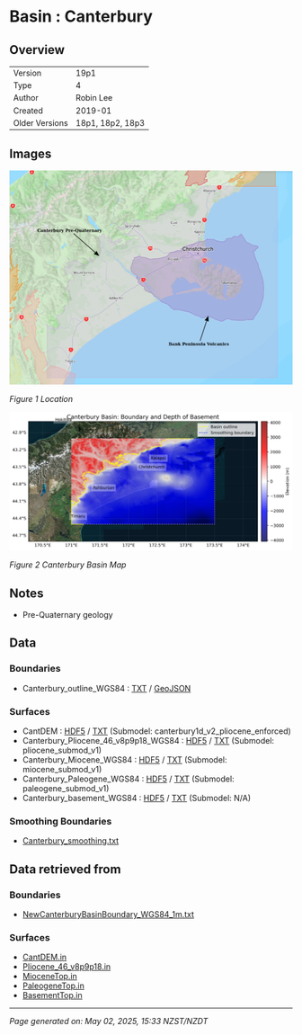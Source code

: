# Basin : Canterbury

## Overview
|         |                     |
|---------|---------------------|
| Version | 19p1           |
| Type    | 4        |
| Author  | Robin Lee            |
| Created | 2019-01           |
| Older Versions | 18p1, 18p2, 18p3 |


## Images
![](../images/maps/canterbury_region.png)

*Figure 1 Location*

![](../images/regional/Canterbury_basin_map.png)

*Figure 2 Canterbury Basin Map*


## Notes
- Pre-Quaternary geology

## Data
### Boundaries
- Canterbury_outline_WGS84 : [TXT](../../velocity_modelling/data/regional/Canterbury/Canterbury_outline_WGS84.txt) / [GeoJSON](../../velocity_modelling/data/regional/Canterbury/Canterbury_outline_WGS84.geojson)

### Surfaces
- CantDEM : [HDF5](../../velocity_modelling/data/global/surface/CantDEM.h5) / [TXT](../../velocity_modelling/data/global/surface/CantDEM.in) (Submodel: canterbury1d_v2_pliocene_enforced)
- Canterbury_Pliocene_46_v8p9p18_WGS84 : [HDF5](../../velocity_modelling/data/regional/Canterbury/Canterbury_Pliocene_46_v8p9p18_WGS84.h5) / [TXT](../../velocity_modelling/data/regional/Canterbury/Canterbury_Pliocene_46_v8p9p18_WGS84.in) (Submodel: pliocene_submod_v1)
- Canterbury_Miocene_WGS84 : [HDF5](../../velocity_modelling/data/regional/Canterbury/Canterbury_Miocene_WGS84.h5) / [TXT](../../velocity_modelling/data/regional/Canterbury/Canterbury_Miocene_WGS84.in) (Submodel: miocene_submod_v1)
- Canterbury_Paleogene_WGS84 : [HDF5](../../velocity_modelling/data/regional/Canterbury/Canterbury_Paleogene_WGS84.h5) / [TXT](../../velocity_modelling/data/regional/Canterbury/Canterbury_Paleogene_WGS84.in) (Submodel: paleogene_submod_v1)
- Canterbury_basement_WGS84 : [HDF5](../../velocity_modelling/data/regional/Canterbury/Canterbury_basement_WGS84.h5) / [TXT](../../velocity_modelling/data/regional/Canterbury/Canterbury_basement_WGS84.in) (Submodel: N/A)

### Smoothing Boundaries
- [Canterbury_smoothing.txt](../../velocity_modelling/data/regional/Canterbury/Canterbury_smoothing.txt)

## Data retrieved from
### Boundaries
- [NewCanterburyBasinBoundary_WGS84_1m.txt](https://github.com/ucgmsim/Velocity-Model/tree/main/Data/Boundaries/NewCanterburyBasinBoundary_WGS84_1m.txt)

### Surfaces
- [CantDEM.in](https://github.com/ucgmsim/Velocity-Model/tree/main/Data/DEM/CantDEM.in)
- [Pliocene_46_v8p9p18.in](https://github.com/ucgmsim/Velocity-Model/tree/main/Data/Canterbury_Basin/Pre_Quaternary/Pliocene_46_v8p9p18.in)
- [MioceneTop.in](https://github.com/ucgmsim/Velocity-Model/tree/main/Data/Canterbury_Basin/Pre_Quaternary/MioceneTop.in)
- [PaleogeneTop.in](https://github.com/ucgmsim/Velocity-Model/tree/main/Data/Canterbury_Basin/Pre_Quaternary/PaleogeneTop.in)
- [BasementTop.in](https://github.com/ucgmsim/Velocity-Model/tree/main/Data/Canterbury_Basin/Quaternary/BasementTop.in)

---
*Page generated on: May 02, 2025, 15:33 NZST/NZDT*
